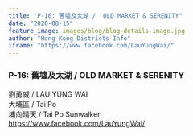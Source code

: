 ```yaml
---
title: "P-16: 舊墟及太湖 /  OLD MARKET & SERENITY"
date: "2020-08-15"
feature_image: images/blog/blog-details-image.jpg
author: "Hong Kong Districts Info"
iframe: "https://www.facebook.com/LauYungWai/"
---
```


### P-16: 舊墟及太湖 /  OLD MARKET & SERENITY  
劉勇威 /  LAU YUNG WAI  
大埔區 / Tai Po  
埔向晴天 /  Tai Po Sunwalker  
https://www.facebook.com/LauYungWai/
